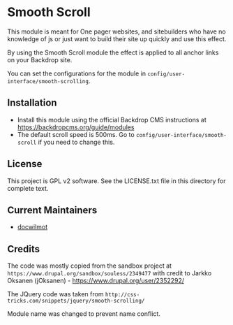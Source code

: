 Smooth Scroll
============

This module is meant for One pager websites, and sitebuilders who have no
knowledge of js or just want to build their site up quickly and use this effect.

By using the Smooth Scroll module the effect is applied to all anchor links
on your Backdrop site.

You can set the configurations for the module in 
`config/user-interface/smooth-scrolling`.

Installation
------------

- Install this module using the official Backdrop CMS instructions at
  https://backdropcms.org/guide/modules
- The default scroll speed is 500ms. Go to `config/user-interface/smooth-scroll`
  if you need to change this.

License
-------

This project is GPL v2 software. See the LICENSE.txt file in this directory for
complete text.

Current Maintainers
-------------------

- [docwilmot](https://github.com/docwilmot)

Credits
-------

The code was mostly copied from the sandbox project at 
`https://www.drupal.org/sandbox/souless/2349477` with credit to 
Jarkko Oksanen (jOksanen) - https://www.drupal.org/user/2352292/

The JQuery code was taken from `http://css-tricks.com/snippets/jquery/smooth-scrolling/`

Module name was changed to prevent name conflict.
